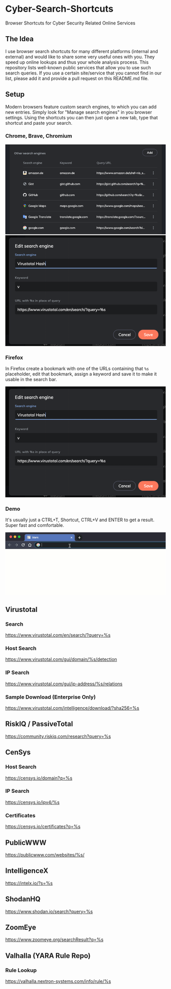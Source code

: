 # Cyber-Search-Shortcuts
Browser Shortcuts for Cyber Security Related Online Services

## The Idea

I use browser search shortcuts for many different platforms (internal and external) and would like to share some very useful ones with you. They speed up online lookups and thus your whole analysis process. This repository lists well-known public services that allow you to use such search queries. If you use a certain site/service that you cannot find in our list, please add it and provide a pull request on this README.md file.  

## Setup

Modern browsers feature custom search engines, to which you can add new entries. Simply look for "Manage search engines" in you browser settings. Using the shortcuts you can then just open a new tab, type that shortcut and paste your search. 

### Chrome, Brave, Chromium

![Browser Custom Search Engines](/screens/screen1.png)
![Add Custom Search Engine](/screens/screen2.png)

### Firefox

In Firefox create a bookmark with one of the URLs containing that `%s` placeholder, edit that bookmark, assign a keyword and save it to make it usable in the search bar. 

![Edit Bookmark in Firefox to Add a Keyword](/screens/screen2.png)

### Demo

It's usually just a CTRL+T, Shortcut, CTRL+V and ENTER to get a result. Super fast and comfortable. 

![Browser Shortcut Demo](/screens/browser_shortcuts.gif)

## Virustotal 

### Search

https://www.virustotal.com/en/search/?query=%s

### Host Search 

https://www.virustotal.com/gui/domain/%s/detection

### IP Search 

https://www.virustotal.com/gui/ip-address/%s/relations

### Sample Download (Enterprise Only)

https://www.virustotal.com/intelligence/download/?sha256=%s

## RiskIQ / PassiveTotal

https://community.riskiq.com/research?query=%s

## CenSys

### Host Search

https://censys.io/domain?q=%s

### IP Search

https://censys.io/ipv4/%s

### Certificates

https://censys.io/certificates?q=%s 

## PublicWWW

https://publicwww.com/websites/%s/

## IntelligenceX

https://intelx.io/?s=%s

## ShodanHQ

https://www.shodan.io/search?query=%s

## ZoomEye 

https://www.zoomeye.org/searchResult?q=%s

## Valhalla (YARA Rule Repo)

### Rule Lookup 

https://valhalla.nextron-systems.com/info/rule/%s


